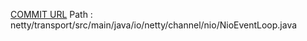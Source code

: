 [COMMIT URL](https://github.com/netty/netty/commit/c9b7f1f1b570eab9eb6b61df0e94cd4dbcc5e2ec)
Path : netty/transport/src/main/java/io/netty/channel/nio/NioEventLoop.java